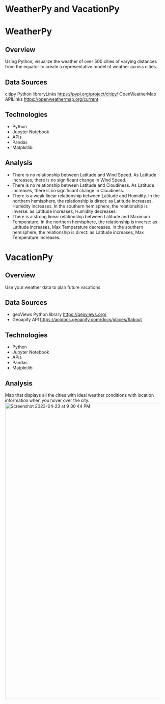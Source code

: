 # WeatherPy and VacationPy

# WeatherPy

  ## Overview
    
  Using Python, visualize the weather of over 500 cities of varying distances from the equator to create a representative model of weather across cities.

  ## Data Sources 
  citipy Python libraryLinks https://pypi.org/project/citipy/
  OpenWeatherMap APILinks https://openweathermap.org/current
 

  ## Technologies 
  - Python 
  - Jupyter Notebook 
  - APIs
  - Pandas
  - Matplotlib

  ## Analysis
  - There is no relationship between Latitude and Wind Speed. As Latitude increases, there is no significant change in Wind Speed. 
  - There is no relationship between Latitude and Cloudiness. As Latitude increases, there is no significant change in Cloudiness. 
  - There is a weak linear relationship between Latitude and Humidity. In the northern hemisphere, the relationship is direct: as Latitude increases, Humidity increases. In the southern hemisphere, the relationship is inverse: as Latitude increases, Humidity decreases.
  - There is a strong linear relationship between Latitude and Maximum Temperature. In the northern hemisphere, the relationship is inverse: as Latitude increases, Max Temperature decreases. In the southern hemisphere, the relationship is direct: as Latitude increases, Max Temperature increases.
  

# VacationPy

  ## Overview
  Use your weather data to plan future vacations.

  ## Data Sources 
  - geoViews Python library https://geoviews.org/
  -  Geoapify API https://apidocs.geoapify.com/docs/places/#about

  ## Technologies 
  - Python 
  - Jupyter Notebook 
  - APIs
  - Pandas
  - Matplotlib

  ## Analysis
  Map that displays all the cities with ideal weather conditions with location information when you hover over the city. 
  <img width="964" alt="Screenshot 2023-04-23 at 9 30 44 PM" src="https://user-images.githubusercontent.com/78105954/233886454-e6b0378f-0c29-4c60-b78f-b7c2a9550faf.png">
